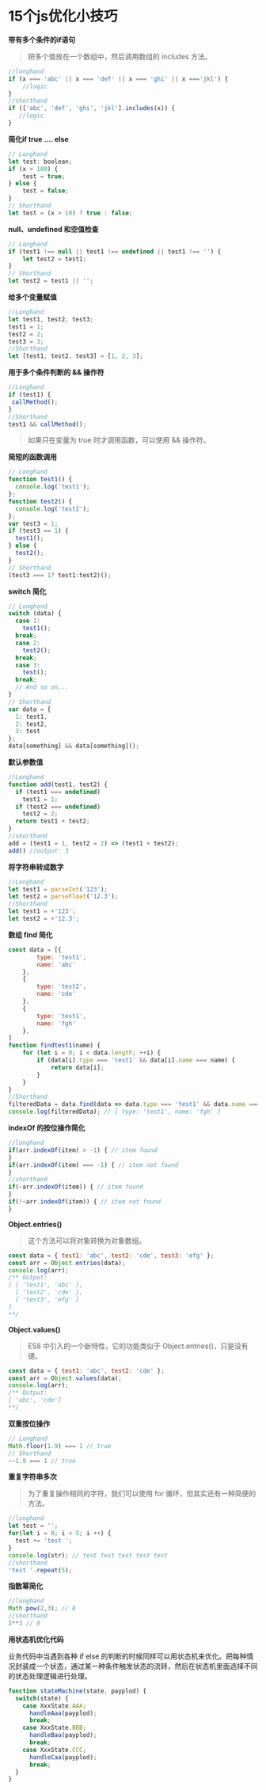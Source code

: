# 15个js优化小技巧

**带有多个条件的if语句**

> 把多个值放在一个数组中，然后调用数组的 includes 方法。

``` js
//longhand
if (x === 'abc' || x === 'def' || x === 'ghi' || x ==='jkl') {
    //logic
}
//shorthand
if (['abc', 'def', 'ghi', 'jkl'].includes(x)) {
   //logic
}
```

**简化if true .... else**

``` js
// Longhand
let test: boolean;
if (x > 100) {
    test = true;
} else {
    test = false;
}
// Shorthand
let test = (x > 10) ? true : false;
```

**null、undefined 和空值检查**

``` js
// Longhand
if (test1 !== null || test1 !== undefined || test1 !== '') {
    let test2 = test1;
}
// Shorthand
let test2 = test1 || '';
```

**给多个变量赋值**
``` js
//Longhand 
let test1, test2, test3;
test1 = 1;
test2 = 2;
test3 = 3;
//Shorthand 
let [test1, test2, test3] = [1, 2, 3];
```

**用于多个条件判断的 && 操作符**

``` js
//Longhand 
if (test1) {
 callMethod(); 
} 
//Shorthand 
test1 && callMethod();
```
> 如果只在变量为 true 时才调用函数，可以使用 && 操作符。


**简短的函数调用**
``` js
// Longhand
function test1() {
  console.log('test1');
};
function test2() {
  console.log('test2');
};
var test3 = 1;
if (test3 == 1) {
  test1();
} else {
  test2();
}
// Shorthand
(test3 === 1? test1:test2)();
```

**switch 简化**

``` js
// Longhand
switch (data) {
  case 1:
    test1();
  break;
  case 2:
    test2();
  break;
  case 3:
    test();
  break;
  // And so on...
}
// Shorthand
var data = {
  1: test1,
  2: test2,
  3: test
};
data[something] && data[something]();
```

**默认参数值**

``` js
//Longhand
function add(test1, test2) {
  if (test1 === undefined)
    test1 = 1;
  if (test2 === undefined)
    test2 = 2;
  return test1 + test2;
}
//shorthand
add = (test1 = 1, test2 = 2) => (test1 + test2);
add() //output: 3
```


**将字符串转成数字**

``` js
//Longhand 
let test1 = parseInt('123'); 
let test2 = parseFloat('12.3'); 
//Shorthand 
let test1 = +'123'; 
let test2 = +'12.3';
```


**数组 find 简化**

``` js
const data = [{
        type: 'test1',
        name: 'abc'
    },
    {
        type: 'test2',
        name: 'cde'
    },
    {
        type: 'test1',
        name: 'fgh'
    },
]
function findtest1(name) {
    for (let i = 0; i < data.length; ++i) {
        if (data[i].type === 'test1' && data[i].name === name) {
            return data[i];
        }
    }
}
//Shorthand
filteredData = data.find(data => data.type === 'test1' && data.name === 'fgh');
console.log(filteredData); // { type: 'test1', name: 'fgh' }
```

 **indexOf 的按位操作简化**

``` js
//longhand
if(arr.indexOf(item) > -1) { // item found 
}
if(arr.indexOf(item) === -1) { // item not found
}
//shorthand
if(~arr.indexOf(item)) { // item found
}
if(!~arr.indexOf(item)) { // item not found
}

```

**Object.entries()**

> 这个方法可以将对象转换为对象数组。

``` js
const data = { test1: 'abc', test2: 'cde', test3: 'efg' };
const arr = Object.entries(data);
console.log(arr);
/** Output:
[ [ 'test1', 'abc' ],
  [ 'test2', 'cde' ],
  [ 'test3', 'efg' ]
]
**/

```


**Object.values()**

> ES8 中引入的一个新特性，它的功能类似于 Object.entries()，只是没有键。

``` js
const data = { test1: 'abc', test2: 'cde' };
const arr = Object.values(data);
console.log(arr);
/** Output:
[ 'abc', 'cde']
**/
```

**双重按位操作**

``` js
// Longhand
Math.floor(1.9) === 1 // true
// Shorthand
~~1.9 === 1 // true
```

**重复字符串多次**

> 为了重复操作相同的字符，我们可以使用 for 循环，但其实还有一种简便的方法。

``` js
//longhand 
let test = ''; 
for(let i = 0; i < 5; i ++) { 
  test += 'test '; 
} 
console.log(str); // test test test test test 
//shorthand 
'test '.repeat(5);
```

**指数幂简化**

``` js
//longhand
Math.pow(2,3); // 8
//shorthand
2**3 // 8
```


**用状态机优化代码**

业务代码中当遇到各种 if else 的判断的时候同样可以用状态机来优化。把每种情况封装成一个状态，通过某一种条件触发状态的流转，然后在状态机里面选择不同的状态处理逻辑进行处理。

``` js
function stateMachine(state, payplod) {
  switch(state) {
    case XxxState.AAA;
      handleAaa(payplod);
      break;
    case XxxState.BBB;
      handleBaa(payplod);
      break;
    case XxxState.CCC;
      handleCaa(payplod);
      break;
  }
}
```

































